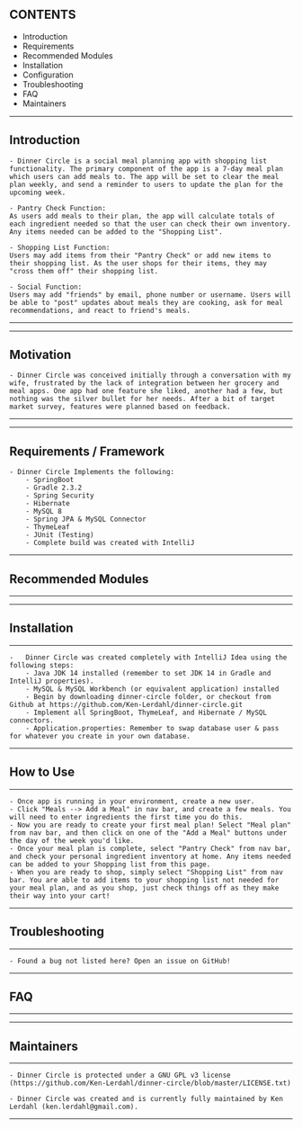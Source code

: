 CONTENTS
-------------

 - Introduction
 - Requirements
 - Recommended Modules
 - Installation
 - Configuration
 - Troubleshooting
 - FAQ
 - Maintainers

-------------


 ## Introduction

  	- Dinner Circle is a social meal planning app with shopping list functionality. The primary component of the app is a 7-day meal plan which users can add meals to. The app will be set to clear the meal plan weekly, and send a reminder to users to update the plan for the upcoming week.

  	- Pantry Check Function:
  	As users add meals to their plan, the app will calculate totals of each ingredient needed so that the user can check their own inventory. Any items needed can be added to the "Shopping List".

  	- Shopping List Function:
  	Users may add items from their "Pantry Check" or add new items to their shopping list. As the user shops for their items, they may "cross them off" their shopping list.

  	- Social Function:
  	Users may add "friends" by email, phone number or username. Users will be able to "post" updates about meals they are cooking, ask for meal recommendations, and react to friend's meals.

-------------


-------------

## Motivation

	- Dinner Circle was conceived initially through a conversation with my wife, frustrated by the lack of integration between her grocery and meal apps. One app had one feature she liked, another had a few, but nothing was the silver bullet for her needs. After a bit of target market survey, features were planned based on feedback.

-------------


-------------

 ## Requirements / Framework

 	- Dinner Circle Implements the following:
 		- SpringBoot
 		- Gradle 2.3.2
 		- Spring Security
 		- Hibernate
 		- MySQL 8 
 		- Spring JPA & MySQL Connector
 		- ThymeLeaf
 		- JUnit (Testing)
 		- Complete build was created with IntelliJ

-------------


## Recommended Modules

-------------

-------------


## Installation

-------------

	-	Dinner Circle was created completely with IntelliJ Idea using the following steps:
		- Java JDK 14 installed (remember to set JDK 14 in Gradle and IntelliJ properties).
		- MySQL & MySQL Workbench (or equivalent application) installed
		- Begin by downloading dinner-circle folder, or checkout from Github at https://github.com/Ken-Lerdahl/dinner-circle.git
		- Implement all SpringBoot, ThymeLeaf, and Hibernate / MySQL connectors.
		- Application.properties: Remember to swap database user & pass for whatever you create in your own database.

-------------


## How to Use

-------------
	- Once app is running in your environment, create a new user.
	- Click "Meals --> Add a Meal" in nav bar, and create a few meals. You will need to enter ingredients the first time you do this.
	- Now you are ready to create your first meal plan! Select "Meal plan" from nav bar, and then click on one of the "Add a Meal" buttons under the day of the week you'd like.
	- Once your meal plan is complete, select "Pantry Check" from nav bar, and check your personal ingredient inventory at home. Any items needed can be added to your Shopping list from this page.
	- When you are ready to shop, simply select "Shopping List" from nav bar. You are able to add items to your shopping list not needed for your meal plan, and as you shop, just check things off as they make their way into your cart!
-------------


## Troubleshooting

-------------
	
	- Found a bug not listed here? Open an issue on GitHub!
-------------


## FAQ

-------------

-------------


## Maintainers

-------------

	- Dinner Circle is protected under a GNU GPL v3 license (https://github.com/Ken-Lerdahl/dinner-circle/blob/master/LICENSE.txt)

	- Dinner Circle was created and is currently fully maintained by Ken Lerdahl (ken.lerdahl@gmail.com).

-------------